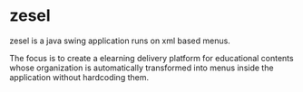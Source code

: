 zesel
=====

zesel is a java swing application runs on xml based menus.

The focus is to create a elearning delivery platform for educational contents whose organization is automatically transformed into menus inside the application without hardcoding them.

